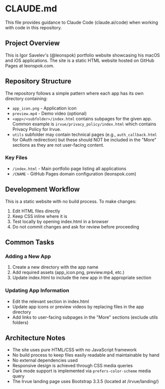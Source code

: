 # CLAUDE.md

This file provides guidance to Claude Code (claude.ai/code) when working with code in this repository.

## Project Overview

This is Igor Savelev's (@leonspok) portfolio website showcasing his macOS and iOS applications. The site is a static HTML website hosted on GitHub Pages at leonspok.com.

## Repository Structure

The repository follows a simple pattern where each app has its own directory containing:
- `app_icon.png` - Application icon
- `preview.mp4` - Demo video (optional)
- `<app>/<subfolder>/index.html` contains subpages for the given app. Common example is `irvue/privacy_policy/index.html` which contains Privacy Policy for Irvue.
- `utils` subfolder may contain technical pages (e.g., `auth_callback.html` for OAuth redirection) but these should NOT be included in the "More" sections as they are not user-facing content.

### Key Files
- `/index.html` - Main portfolio page listing all applications
- `/CNAME` - GitHub Pages domain configuration (leonspok.com)

## Development Workflow

This is a static website with no build process. To make changes:
1. Edit HTML files directly
2. Keep CSS inline where it is
3. Test locally by opening index.html in a browser
4. Do not commit changes and ask for review before proceeding

## Common Tasks

### Adding a New App
1. Create a new directory with the app name
2. Add required assets (app_icon.png, preview.mp4, etc.)
3. Update index.html to include the new app in the appropriate section

### Updating App Information
- Edit the relevant section in index.html
- Update app icons or preview videos by replacing files in the app directory
- Add links to user-facing subpages in the "More" sections (exclude utils folders)

## Architecture Notes

- The site uses pure HTML/CSS with no JavaScript framework
- No build process to keep files easily readable and maintainable by hand
- No external dependencies used
- Responsive design is achieved through CSS media queries
- Dark mode support is implemented via `prefers-color-scheme` media query
- The Irvue landing page uses Bootstrap 3.3.5 (located at /irvue/landing/)